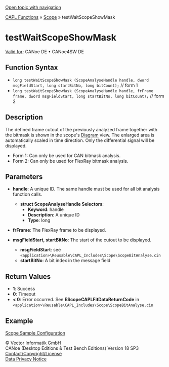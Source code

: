 [Open topic with navigation](../../../../../CANoeDEFamily.htm#Topics/CAPLFunctions/Test/Functions/CAPLfunctionTestWaitScopeShowMask.md)

[CAPL Functions](../../CAPLfunctions.md) » [Scope](../../Scope/CAPLfunctionsScopeOverview.md) » testWaitScopeShowMask

# testWaitScopeShowMask

[Valid for](../../../Shared/FeatureAvailability.md): CANoe DE • CANoe4SW DE

## Function Syntax

- `long testWaitScopeShowMask (ScopeAnalyseHandle handle, dword msgFieldStart, long startBitNo, long bitCount);` // form 1
- `long testWaitScopeShowMask (ScopeAnalyseHandle handle, frFrame frame, dword msgFieldStart, long startBitNo, long bitCount);` // form 2

## Description

The defined frame cutout of the previously analyzed frame together with the bitmask is shown in the scope's [Diagram](../../../CANoeCANalyzer/SCOPE/ScopeDiagram.md) view. The enlarged area is automatically scaled in time direction. Only the differential signal will be displayed.

- Form 1: Can only be used for CAN bitmask analysis.
- Form 2: Can only be used for FlexRay bitmask analysis.

## Parameters

- **handle**: A unique ID. The same handle must be used for all bit analysis function calls.
  - **struct ScopeAnalyseHandle Selectors**:
    - **Keyword**: handle
    - **Description**: A unique ID
    - **Type**: long

- **frFrame**: The FlexRay frame to be displayed.

- **msgFieldStart, startBitNo**: The start of the cutout to be displayed.
  - **msgFieldStart**: see `<application>\Reusable\CAPL_Includes\Scope\ScopeBitAnalyse.cin`
  - **startBitNo**: A bit index in the message field

## Return Values

- **1**: Success
- **0**: Timeout
- **< 0**: Error occurred. See **EScopeCAPLFitDataReturnCode** in `<application>\Reusable\CAPL_Includes\Scope\ScopeBitAnalyse.cin`

## Example

[Scope Sample Configuration](../../../SampConf/CAN/CANoe/Scope/BitmaskAnalysisCAN.md)

© Vector Informatik GmbH  
CANoe (Desktop Editions & Test Bench Editions) Version 18 SP3  
[Contact/Copyright/License](../../../Shared/ContactCopyrightLicense.md)  
[Data Privacy Notice](https://www.vector.com/int/en/company/get-info/privacy-policy/)
